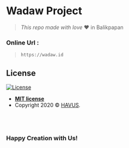 # **Wadaw Project**
> _This repo made with love_  :heart: in Balikpapan

### Online Url :<br>
> `https://wadaw.id`

## License

[![License](http://img.shields.io/:license-mit-blue.svg?style=flat-square)](http://badges.mit-license.org)

- **[MIT license](http://opensource.org/licenses/mit-license.php)**
- Copyright 2020 © <a href="havus.id" target="_blank">HAVUS</a>.

<br><br>
### Happy Creation with Us!